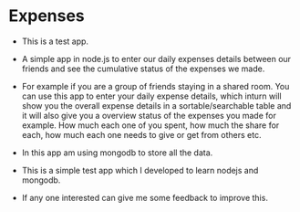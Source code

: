 Expenses
========

* This is a test app.

* A simple app in node.js to enter our daily expenses details between our friends and see the cumulative status of the expenses we made.

* For example if you are a group of friends staying in a shared room. You can use this app to enter your daily expense details, which inturn will show you the overall expense details in a sortable/searchable table and it will also give you a overview status of the expenses you made for example. How much each one of you spent, how much the share for each, how much each one needs to give or get from others etc.

* In this app am using mongodb to store all the data.

* This is a simple test app which I developed to learn nodejs and mongodb.

* If any one interested can give me some feedback to improve this.
